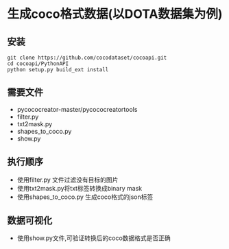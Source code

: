 # 生成coco格式数据(以DOTA数据集为例)

## 安装

```cd $INSTALL_DIR
git clone https://github.com/cocodataset/cocoapi.git
cd cocoapi/PythonAPI
python setup.py build_ext install
```

## 需要文件

+ pycococreator-master/pycococreatortools
+ filter.py
+ txt2mask.py
+ shapes_to_coco.py
+ show.py

##  执行顺序

+ 使用filter.py 文件过滤没有目标的图片
+ 使用txt2mask.py将txt标签转换成binary mask
+ 使用shapes_to_coco.py 生成coco格式的json标签



## 数据可视化

+ 使用show.py文件,可验证转换后的coco数据格式是否正确